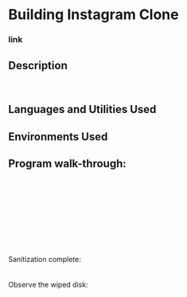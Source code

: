 <h1>Building Instagram Clone</h1>

 ### link

<h2>Description</h2>

<br />


<h2>Languages and Utilities Used</h2>


<h2>Environments Used </h2>

<h2>Program walk-through:</h2>

 <br/>

<br />
<br />  <br/>

<br />
<br /> <br/>
<br />
<br />
Sanitization complete:  <br/>
<br />
<br />
Observe the wiped disk:  <br/>
</p>

<!--
 ```diff
- text in red
+ text in green
! text in orange
# text in gray
@@ text in purple (and bold)@@
```
--!>
